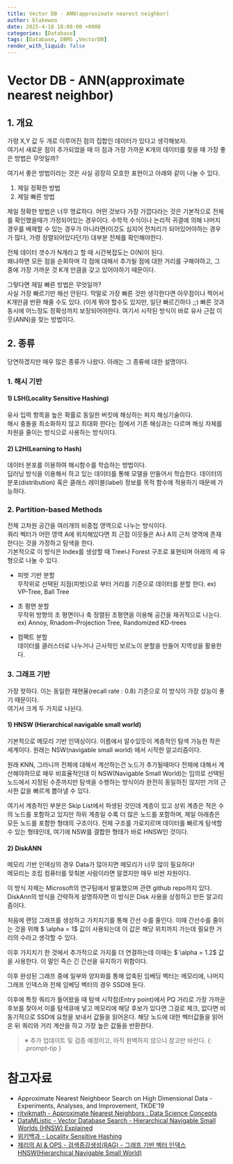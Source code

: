 ```yaml
---
title: Vector DB - ANN(approximate nearest neighbor)
author: blakewoo
date: 2025-4-18 18:00:00 +0900
categories: [Database]
tags: [Database, DBMS ,VectorDB]
render_with_liquid: false
---
```


# Vector DB - ANN(approximate nearest neighbor)
## 1. 개요
가령 X,Y 값 두 개로 이루어진 점의 집합인 데이터가 있다고 생각해보자.   
여기서 새로운 점이 추가되었을 때 이 점과 가장 가까운 K개의 데이터를 찾을 때 가장 좋은 방법은 무엇일까?   

여기서 좋은 방법이라는 것은 사실 굉장히 모호한 표현이고 아래와 같이 나눌 수 있다.

1) 제일 정확한 방법
2) 제일 빠른 방법

제일 정확한 방법은 너무 명료하다. 어떤 것보다 가장 가깝다라는 것은 기본적으로 전체를 확인했을때가 가정되어있는 경우이다.
수학적 수식이나 논리적 귀결에 의해 나머지 경우를 배제할 수 있는 경우가 아니라면(이것도 심지어 전처리가 되어있어야하는 경우가 많다,
가령 정렬되어있다던가) 대부분 전체를 확인해야한다.

전체 데이터 갯수가 N개라고 할 때 시간복잡도는 O(N)이 된다.   
왜냐하면 모든 점을 순회하며 각 점에 대해서 추가될 점에 대한 거리를 구해야하고, 그 중에 가장 가까운 것 K개 만큼을 갖고 있어야하기 때문이다.

그렇다면 제일 빠른 방법은 무엇일까?    
사실 가장 빠르기만 해선 안된다. 막말로 가장 빠른 것만 생각한다면 아무점이나 찍어서 K개만큼 반환 해줄 수도 있다.
(이게 뭐야 할수도 있지만, 일단 빠르긴하다 ;;)
빠른 것과 동시에 어느정도 정확성까지 보장되어야한다. 여기서 시작된 방식이 바로 유사 근접 이웃(ANN)을 찾는 방법이다.

## 2. 종류
당연하겠지만 매우 많은 종류가 나왔다. 아래는 그 종류에 대한 설명이다.

### 1. 해시 기반
#### 1) LSH(Locality Sensitive Hashing)
유사 입력 항목을 높은 확률로 동일한 버킷에 해싱하는 퍼지 해싱기술이다.   
해시 충돌을 최소화하지 않고 최대화 한다는 점에서 기존 해싱과는 다르며 해싱 자체를 차원을 줄이는 방식으로 사용하는 방식이다.

#### 2) L2H(Learning to Hash)
데이터 분포를 이용하여 해시함수를 학습하는 방법이다.    
딥러닝 방식을 이용해서 하고 있는 데이터를 통해 모델을 만들어서 학습한다.
데이터의 분포(distribution) 혹은 클래스 레이블(label) 정보를 목적 함수에 적용하기 때문에 가능하다.

### 2. Partition-based Methods
전체 고차원 공간을 여러개의 비중첩 영역으로 나누는 방식이다.     
쿼리 벡터가 어떤 영역 A에 위치해있다면 최 근접 이웃들은 A나 A의 근처 영역에 존재한다는 것을 가정하고 탐색을 한다.   
기본적으로 이 방식은 Index를 생성할 때 Tree나 Forest 구조로 표현되며 아래의 세 유형으로 나눌 수 있다.

- 피벗 기반 분할   
  무작위로 선택된 지점(피벗)으로 부터 거리를 기준으로 데이터를 분할 한다.
  ex) VP-Tree, Ball Tree

- 초 평면 분할   
  무작위 방향의 초 평면이나 축 정렬된 초평면을 이용해 공간을 재귀적으로 나눈다.
  ex) Annoy, Rnadom-Projection Tree, Randomized KD-trees

- 컴팩트 분할   
  데이터를 클러스터로 나누거나 근사적인 보르노이 분할을 만들어 지역성을 활용한다.


### 3. 그래프 기반
가장 핫하다. 이는 동일한 재현율(recall rate : 0.8) 기준으로 이 방식이 가장 성능이 좋기 때문이다.   
여기서 크게 두 가지로 나뉜다.   

#### 1) HNSW (Hierarchical navigable small world)
기본적으로 메모리 기반 인덱싱이다.
이름에서 알수있듯이 계층적인 탐색 가능한 작은 세계이다.
원래는 NSW(navigable small world) 에서 시작한 알고리즘이다.

원래 KNN, 그러니까 전체에 대해서 계산하는건 노드가 추가될때마다 전체에 대해서 계산해야하므로 매우 비효율적인데
이 NSW(Navigable Small World)는 임의로 선택된 노드에서 지정된 수준까지만 탐색을 수행하는 방식이라
완전히 동일하진 않지만 거의 근사한 값을 빠르게 뽑아낼 수 있다.

여기서 계층적인 부분은 Skip List에서 파생된 것인데 계층이 있고 상위 계층은 적은 수의 노드를 포함하고 있지만
하위 계층일 수록 더 많은 노드를 포함하며, 제일 아래층은 모든 노드를 포함한 형태의 구조이다.
전체 구조를 가로지르며 데이터를 빠르게 탐색할 수 있는 형태인데, 여기에 NSW를 결합한 형태가 바로 HNSW인 것이다.


#### 2) DiskANN
메모리 기반 인덱싱의 경우 Data가 많아지면 메모리가 너무 많이 필요하다!   
메모리는 조립 컴퓨터를 맞춰본 사람이라면 알겠지만 매우 비싼 자원이다.   

이 방식 자체는 Microsoft의 연구팀에서 발표했으며 관련 github repo까지 있다.   
DiskAnn의 방식을 간략하게 설명하자면 이 방식은 Disk 사용을 상정하고 만든 알고리즘이다. 

처음에 랜덤 그래프를 생성하고 가치지기를 통해 간선 수를 줄인다.
이때 간선수를 줄이는 것을 위해 $ \alpha = 1$ 값이 사용되는데 이 값은 해당 위치까지 가는데 필요한 거리의 수라고 생각할 수 있다.

이후 가지치기 한 것에서 추가적으로 가지를 더 연결하는데 이때는 $ \alpha = 1.2$ 값을 사용한다.
이 말인 즉슨 긴 간선을 유지하기 위함이다.

이후 완성된 그래프 중에 일부와 양자화를 통해 압축된 임베딩 벡터는 메모리에, 나머지 그래프 인덱스와 전체 임베딩 벡터의 경우
SSD에 둔다. 

이후에 특정 쿼리가 들어왔을 때 탐색 시작점(Entry point)에서 PQ 거리로 가장 가까운 후보를 찾아서 이를 탐색큐에 넣고
메모리에 해당 후보가 있다면 그걸로 체크, 없다면 비동기적으로 SSD에 요청을 보내서 값들을 읽어온다.
해당 노드에 대한 벡터값들을 읽어온 뒤 쿼리와 거리 계산을 하고 가장 높은 값들을 반환한다.


> ※ 추가 업데이트 및 검증 예정이고, 아직 완벽하지 않으니 참고만 바란다.
{: .prompt-tip }


# 참고자료
- Approximate Nearest Neighbeor Search on High Dimensional Data - Experiments, Analyses, and Improvement, TKDE'19
- [ritvikmath - Approximate Nearest Neighbors : Data Science Concepts](https://youtu.be/DRbjpuqOsjk)
- [DataMListic - Vector Database Search - Hierarchical Navigable Small Worlds (HNSW) Explained](https://youtu.be/77QH0Y2PYKg)
- [위키백과 - Locality Sensitive Hashing](https://en.wikipedia.org/wiki/Locality-sensitive_hashing)
- [제리의 AI & OPS - 검색증강생성(RAG) - 그래프 기반 벡터 인덱스 HNSW(Hierarchical Navigable Small World)](https://jerry-ai.com/30)
